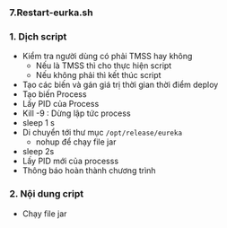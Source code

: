 ### 7.Restart-eurka.sh

### 1. Dịch script
- Kiểm tra người dùng có phải TMSS hay không
	- Nếu là TMSS thì cho thực hiện script
	- Nếu không phải thì kết thúc script
- Tạo các biến và gán giá trị thời gian thời điểm deploy 
- Tạo biến Process 
- Lấy PID của Process
- Kill -9 : Dừng lập tức process
- sleep 1 s
- Di chuyển tới thư mục ` /opt/release/eureka ` 
	- nohup để chạy file jar
- sleep 2s
- Lấy PID mới của processs
- Thông báo hoàn thành chương trình

### 2. Nội dung cript

- Chạy file jar 